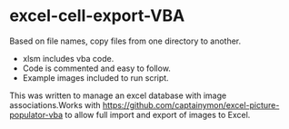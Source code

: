 # excel-cell-export-VBA
Based on file names, copy files from one directory to another. 

- xlsm includes vba code.
- Code is commented and easy to follow.
- Example images included to run script.

This was written to manage an excel database with image associations.Works with https://github.com/captainymon/excel-picture-populator-vba to allow full import and export of images to Excel.
